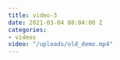 ```yaml
---
title: video-3
date: 2021-03-04 08:04:00 Z
categories:
- videos
video: "/uploads/old_demo.mp4"
---
```


